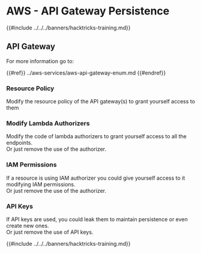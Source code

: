 # AWS - API Gateway Persistence

{{#include ../../../banners/hacktricks-training.md}}

## API Gateway

For more information go to:

{{#ref}}
../aws-services/aws-api-gateway-enum.md
{{#endref}}

### Resource Policy

Modify the resource policy of the API gateway(s) to grant yourself access to them

### Modify Lambda Authorizers

Modify the code of lambda authorizers to grant yourself access to all the endpoints.\
Or just remove the use of the authorizer.

### IAM Permissions

If a resource is using IAM authorizer you could give yourself access to it modifying IAM permissions.\
Or just remove the use of the authorizer.

### API Keys

If API keys are used, you could leak them to maintain persistence or even create new ones.\
Or just remove the use of API keys.

{{#include ../../../banners/hacktricks-training.md}}




